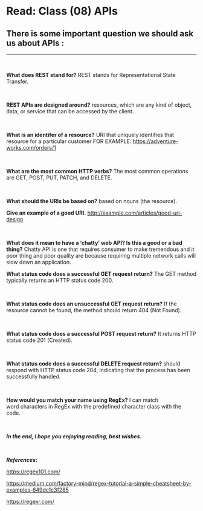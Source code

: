 # Read: Class (08) APIs

## There is some important question we should ask us about APIs :

---
<br>

**What does REST stand for?** REST stands for Representational State Transfer.

<br>

**REST APIs are designed around?** resources, which are any kind of object, data, or service that can be accessed by the client.

<br>

**What is an identifer of a resource?** URI that uniquely identifies that resource for a particular customer FOR EXAMPLE:
<https://adventure-works.com/orders/1>

<br>

**What are the most common HTTP verbs?** The most common operations are GET, POST, PUT, PATCH, and DELETE.

<br>

**What should the URIs be based on?** based on nouns (the resource).
<br>

**Give an example of a good URI.** <http://example.com/articles/good-uri-design>

<br>

**What does it mean to have a ‘chatty’ web API? Is this a good or a bad thing?** Chatty API is one that requires consumer to make tremendous and it poor thing and poor quality are because requiring multiple network calls will slow down an application.
<br>

**What status code does a successful GET request return?** The GET method typically returns an HTTP status code 200.

<br>

**What status code does an unsuccessful GET request return?** If the resource cannot be found, the method should return 404 (Not Found).

<br>

**What status code does a successful POST request return?** It returns HTTP status code 201 (Created).

<br>

**What status code does a successful DELETE request return?** should respond with HTTP status code 204, indicating that the process has been successfully handled.

<br>

**How would you match your name using RegEx?** I can match word characters in RegEx with the predefined character class with the code.

<br>

_**In the end, I hope you enjoying reading, best wishes.**_

<br>

_**References:**_

<https://regex101.com/>

<https://medium.com/factory-mind/regex-tutorial-a-simple-cheatsheet-by-examples-649dc1c3f285>

<https://regexr.com/>